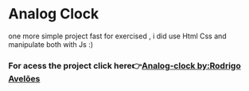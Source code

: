 # Analog Clock
 one more simple project fast for exercised , i did use Html Css and manipulate both with Js :)
 
  ### For acess the project click here👉<a href="https://rodrigoaveloes.github.io/Analog-Clock/">Analog-clock by:Rodrigo Avelões<a/>
